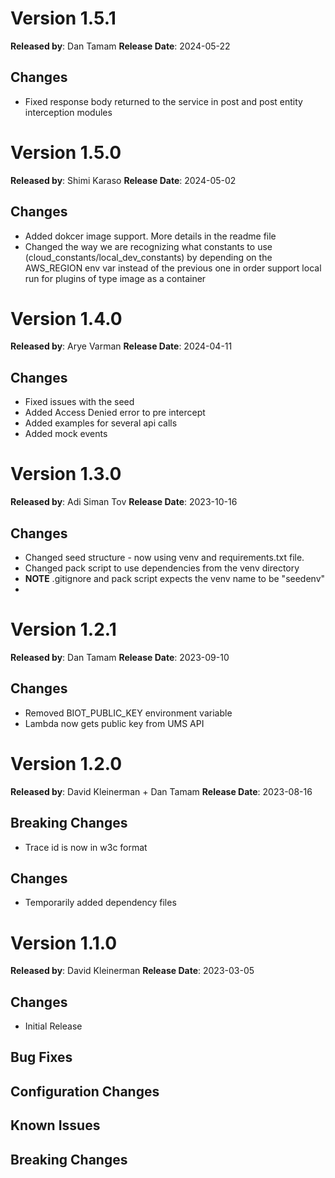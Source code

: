 # Version 1.5.1
**Released by**: Dan Tamam **Release Date**: 2024-05-22
## Changes
- Fixed response body returned to the service in post and post entity interception modules

# Version 1.5.0
**Released by**: Shimi Karaso **Release Date**: 2024-05-02
## Changes
- Added dokcer image support. More details in the readme file
- Changed the way we are recognizing what constants to use (cloud_constants/local_dev_constants)
by depending on the AWS_REGION env var instead of the previous one in order support
local run for plugins of type image as a container

# Version 1.4.0
**Released by**: Arye Varman **Release Date**: 2024-04-11
## Changes
- Fixed issues with the seed
- Added Access Denied error to pre intercept
- Added examples for several api calls
- Added mock events

# Version 1.3.0
**Released by**: Adi Siman Tov **Release Date**: 2023-10-16
## Changes
- Changed seed structure - now using venv and requirements.txt file.
- Changed pack script to use dependencies from the venv directory
- **NOTE** .gitignore and pack script expects the venv name to be "seedenv"
- 
# Version 1.2.1
**Released by**: Dan Tamam **Release Date**: 2023-09-10
## Changes
- Removed BIOT_PUBLIC_KEY environment variable
- Lambda now gets public key from UMS API

# Version 1.2.0
**Released by**: David Kleinerman + Dan Tamam **Release Date**: 2023-08-16
## Breaking Changes
- Trace id is now in w3c format
## Changes
- Temporarily added dependency files

# Version 1.1.0
**Released by**: David Kleinerman **Release Date**: 2023-03-05
## Changes
 - Initial Release

## Bug Fixes
## Configuration Changes
## Known Issues
## Breaking Changes
